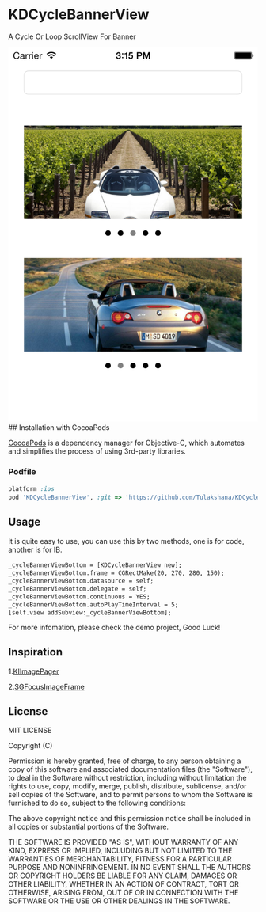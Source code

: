KDCycleBannerView
=================

A Cycle Or Loop ScrollView For Banner

<img src='https://raw.githubusercontent.com/Tulakshana/KDCycleBannerView/master/ScreenShot.png' />
## Installation with CocoaPods

[CocoaPods](http://cocoapods.org/) is a dependency manager for Objective-C, which automates and simplifies the process of using 3rd-party libraries.

### Podfile

``` ruby
platform :ios
pod 'KDCycleBannerView', :git => 'https://github.com/Tulakshana/KDCycleBannerView.git'
```

## Usage

It is quite easy to use, you can use this by two methods, one is for code, another is for IB.

``` objc
_cycleBannerViewBottom = [KDCycleBannerView new];
_cycleBannerViewBottom.frame = CGRectMake(20, 270, 280, 150);
_cycleBannerViewBottom.datasource = self;
_cycleBannerViewBottom.delegate = self;
_cycleBannerViewBottom.continuous = YES;
_cycleBannerViewBottom.autoPlayTimeInterval = 5;
[self.view addSubview:_cycleBannerViewBottom];
```

For more infomation, please check the demo project, Good Luck!


## Inspiration

1.[KIImagePager](https://github.com/kimar/KIImagePager)

2.[SGFocusImageFrame](https://github.com/shanegao/SGFocusImageFrame)

## License

MIT LICENSE

Copyright (C)

Permission is hereby granted, free of charge, to any person obtaining a copy of this software and associated documentation files (the "Software"), to deal in the Software without restriction, including without limitation the rights to use, copy, modify, merge, publish, distribute, sublicense, and/or sell copies of the Software, and to permit persons to whom the Software is furnished to do so, subject to the following conditions:

The above copyright notice and this permission notice shall be included in all copies or substantial portions of the Software.

THE SOFTWARE IS PROVIDED "AS IS", WITHOUT WARRANTY OF ANY KIND, EXPRESS OR IMPLIED, INCLUDING BUT NOT LIMITED TO THE WARRANTIES OF MERCHANTABILITY, FITNESS FOR A PARTICULAR PURPOSE AND NONINFRINGEMENT. IN NO EVENT SHALL THE AUTHORS OR COPYRIGHT HOLDERS BE LIABLE FOR ANY CLAIM, DAMAGES OR OTHER LIABILITY, WHETHER IN AN ACTION OF CONTRACT, TORT OR OTHERWISE, ARISING FROM, OUT OF OR IN CONNECTION WITH THE SOFTWARE OR THE USE OR OTHER DEALINGS IN THE SOFTWARE.
